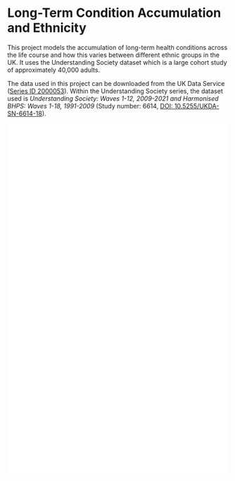 # Long-Term Condition Accumulation and Ethnicity

This project models the accumulation of long-term health conditions across the life course and how this varies between different ethnic groups in the UK. It uses the Understanding Society dataset which is a large cohort study of approximately 40,000 adults.

The data used in this project can be downloaded from the UK Data Service ([Series ID 2000053](https://beta.ukdataservice.ac.uk/datacatalogue/series/series?id=2000053)). Within the Understanding Society series, the dataset used is _Understanding Society: Waves 1-12, 2009-2021 and Harmonised BHPS: Waves 1-18, 1991-2009_ (Study number: 6614, [DOI: 10.5255/UKDA-SN-6614-18](https://doi.org/10.5255/UKDA-SN-6614-18)).

<img src="extras.svg" width="800" height="800">

